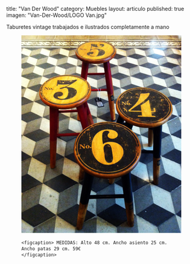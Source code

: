 title: "Van Der Wood"
category: Muebles
layout: articulo
published: true
imagen: "Van-Der-Wood/LOGO Van.jpg"

Taburetes vintage trabajados e ilustrados completamente a mano
<figure>
	<a href="/images/Van-Der-Wood/Pinterest.jpg"><img src="/images/Van-Der-Wood/Pinterest.jpg" alt="Taburetes vintage"></a>

	<figcaption> MEDIDAS: Alto 48 cm. Ancho asiento 25 cm. Ancho patas 29 cm. 59€	
    </figcaption>
</figure>

